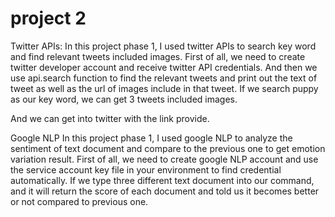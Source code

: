 # project 2
Twitter APIs:
In this project phase 1, I used twitter APIs to search key word and find relevant tweets included images.
First of all, we need to create twitter developer account and receive twitter API credentials. And then we use api.search function to find the relevant tweets and print out the text of tweet as well as the url of images include in that tweet.
If we search puppy as our key word, we can get 3 tweets included images.
 

 
And we can get into twitter with the link provide.

Google NLP
In this project phase 1, I used google NLP to analyze the sentiment of text document and compare to the previous one to get emotion variation result. First of all, we need to create google NLP account and use the service account key file in your environment to find credential automatically.
If we type three different text document into our command, and it will return the score of each document and told us it becomes better or not compared to previous one.
 
 


